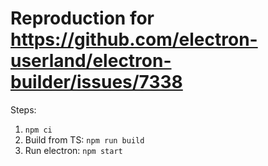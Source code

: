 # Reproduction for https://github.com/electron-userland/electron-builder/issues/7338
Steps:
1. `npm ci`
2. Build from TS: `npm run build`
3. Run electron: `npm start`
